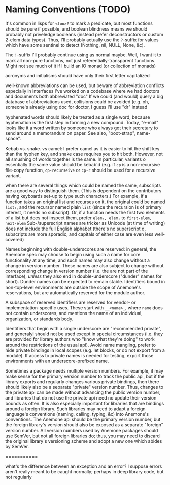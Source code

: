 # Naming Conventions (TODO)

It's common in lisps for `<foo>?` to mark a predicate, but most functions should be pure if possible, and boolean blindness means we should probably not priveledge booleans (instead prefer deconstructors or custom 2-elem data types).
Thus, I'll probably actually use the `?`-suffix for values which have some sentinel to detect (Nothing, nil, NULL, None, &c).

The `!`-suffix I'll probably continue using as normal maybe.
Well, I want it to mark all non-pure functions, not just referentially-transparent functions.
Might not see much of it if I build an IO monad (or collection of monads)

acronyms and initialisms should have only their first letter capitalized

well-known abbreviations can be used, but beware of abbreviation conflicts especially in interfaces
I've worked on a codebase where we had doctors and documents both abbreviated "doc"
If we could (and would) query a big database of abbreviations used, collisions could be avoided (e.g. oh, someone's already using doc for doctor, I guess I'll use "dr" instead

hyphenated words should likely be treated as a single word, because hyphenation is the first step in forming a new compound.
Today, "e-mail" looks like it a word written by someone who always got their secretary to send around a memorandum on paper.
See also, "boot-strap", name-space".

Kebab vs. snake. vs camel:
  I prefer camel as it is easier to hit the shift key than the hyphen key, and snake case requires you to hit both.
  However, not all smushing of words together is the same.
  In particular, variants o essentially the same value should be kebab'd (e.g. if `cp` is a non-recursive file-copy function, `cp-recurseive` or `cp-r` should be used for a recursive variant.

when there are several things which could be named the same, subscripts are a good way to distinguish them.
(This is dependent on the contributors having keyboards set-up to type such characters.)
For example, if a function takes an original list and recurses on it, the original could be named `list₀`, and the recursor named plain `list` (since the recursion is of primary interest, it needs no subscript).
Or, if a function needs the first two elements of a list but does not inspect them, prefer `elem₀, elem₁` to `first-elem, next-elem`
Sub-/superscript names are tricker as Unicode (at time of writing) does not include the full English alphabet (there's no superscript q, subscripts are more sporadic, and capitals of either case are even less well-covered)


Names beginning with double-underscores are reserved: in general, the Anemone spec may choose to begin using such a name for core functionality at any time, and such names may also change without a change in version number.
These names are also subject to change without corresponding change in version number (i.e. the are not part of the interface), _unless_ they
also end in double-underscore ("dunder" names for short).
Dunder names can be expected to remain stable.
Identifiers bound in non-top-level environments are outside the scope of Anemone's reservations, but are automatically reserved for the module author.

A subspace of reserved identifiers are reserved for vendor- or implementation-specific uses.
These start with `__<name>_`, where `name` does not contain underscores, and mentions the name of an individual, organization, or standards body.

Identifiers that begin with a single underscore are "recommended private", and generalyl should not be used except in special circumstances (i.e. they are provided for library authors who "know what they're doing" to work around the restrictions of the usual api).
Avoid name mangling, prefer to hide private bindings in local scopes (e.g. let blocks, or do not export from a module).
If access to private names is needed for testing, export those environments with an underscore-prefixed name.


Sometimes a package needs multiple version numbers.
For example, it may make sense for the primary version number to track the public api, but if the library exports and regularly changes various private bindings, then there should likely also be a separate "private" version number.
Thus, changes to the private api can be made without advancing the public version number, and libraries that do not use the private api need no update their version bounds as often.
It is also especially important for libraries that are bindings around a foreign library.
Such libraries may need to adapt a foreign language's conventions (naming, calling, typing, &c) into Anemone's conventions.
The Anemone api should be the primary version number, but the foreign library's version should also be exposed as a separate "foreign" version number.
All version numbers used by Anemone packages should use SemVer, but not all foreign libraries do; thus, you may need to discard the original library's versioning scheme and adopt a new one which abides by SemVer.


===========

what's the difference between an exception and an error?
I suppose errors aren't really meant to be caught normally; perhaps in deep library code, but not regularly
